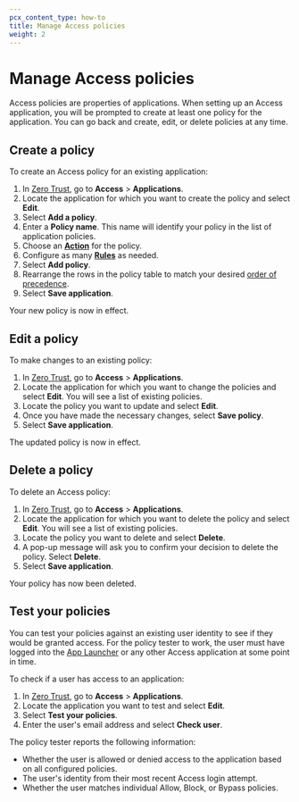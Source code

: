 ```yaml
---
pcx_content_type: how-to
title: Manage Access policies
weight: 2
---
```


# Manage Access policies

Access policies are properties of applications. When setting up an Access application, you will be prompted to create at least one policy for the application. You can go back and create, edit, or delete policies at any time.

## Create a policy

To create an Access policy for an existing application:

1. In [Zero Trust](https://one.dash.cloudflare.com/), go to **Access** > **Applications**.
2. Locate the application for which you want to create the policy and select **Edit**.
3. Select **Add a policy**.
4. Enter a **Policy name**. This name will identify your policy in the list of application policies.
5. Choose an [**Action**](/cloudflare-one/policies/access/#actions) for the policy.
6. Configure as many [**Rules**](/cloudflare-one/policies/access/#rule-types) as needed.
7. Select **Add policy**.
8. Rearrange the rows in the policy table to match your desired [order of precedence](/cloudflare-one/policies/access/#order-of-execution).
9. Select **Save application**.

Your new policy is now in effect.

## Edit a policy

To make changes to an existing policy:

1. In [Zero Trust](https://one.dash.cloudflare.com/), go to **Access** > **Applications**.
2. Locate the application for which you want to change the policies and select **Edit**. You will see a list of existing policies.
3. Locate the policy you want to update and select **Edit**.
4. Once you have made the necessary changes, select **Save policy**.
5. Select **Save application**.

The updated policy is now in effect.

## Delete a policy

To delete an Access policy:

1. In [Zero Trust](https://one.dash.cloudflare.com/), go to **Access** > **Applications**.
2. Locate the application for which you want to delete the policy and select **Edit**. You will see a list of existing policies.
3. Locate the policy you want to delete and select **Delete**.
4. A pop-up message will ask you to confirm your decision to delete the policy. Select **Delete**.
5. Select **Save application**.

Your policy has now been deleted.

## Test your policies

You can test your policies against an existing user identity to see if they would be granted access. For the policy tester to work, the user must have logged into the [App Launcher](/cloudflare-one/applications/app-launcher/) or any other Access application at some point in time.

To check if a user has access to an application:

1. In [Zero Trust](https://one.dash.cloudflare.com/), go to **Access** > **Applications**.
2. Locate the application you want to test and select **Edit**.
3. Select **Test your policies**.
4. Enter the user's email address and select **Check user**.

The policy tester reports the following information:

- Whether the user is allowed or denied access to the application based on all configured policies.
- The user's identity from their most recent Access login attempt.
- Whether the user matches individual Allow, Block, or Bypass policies.
